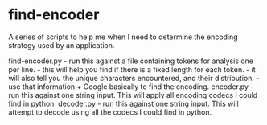 # find-encoder
A series of scripts to help me when I need to determine the encoding strategy used by an application.

find-encoder.py - run this against a file containing tokens for analysis one per line.
		- this will help you find if there is a fixed length for each token.
		- it will also tell you the unique characters encountered, and their distribution. 
		- use that information + Google basically to find the encoding.
encoder.py 	- run this against one string input. This will apply all encoding codecs I could find in python.
decoder.py	- run this against one string input. This will attempt to decode using all the codecs I could find in python.


